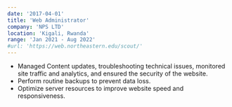 ```yaml
---
date: '2017-04-01'
title: 'Web Administrator'
company: 'NPS LTD'
location: 'Kigali, Rwanda'
range: 'Jan 2021 - Aug 2022'
#url: 'https://web.northeastern.edu/scout/'
---
```


-  Managed Content updates, troubleshooting technical issues, monitored site traffic and analytics, and ensured the security of the website.
-  Perform routine backups to prevent data loss.
-  Optimize server resources to improve website speed and responsiveness.
